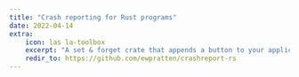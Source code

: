 ```yaml
---
title: "Crash reporting for Rust programs"
date: 2022-04-14
extra:
    icon: las la-toolbox
    excerpt: "A set & forget crate that appends a button to your application's panic messages allowing users to quickly report basic diagnostic information back to you."
    redir_to: https://github.com/ewpratten/crashreport-rs
---
```

